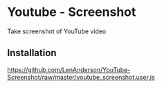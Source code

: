 # Youtube - Screenshot
Take screenshot of YouTube video


## Installation
https://github.com/LenAnderson/YouTube-Screenshot/raw/master/youtube_screenshot.user.js
